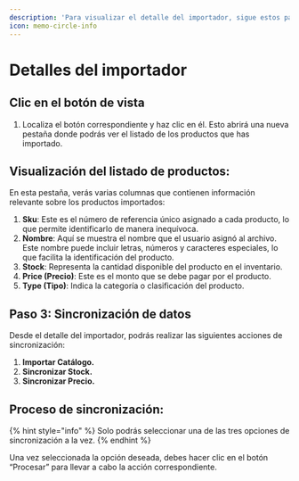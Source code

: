 ```yaml
---
description: 'Para visualizar el detalle del importador, sigue estos pasos:'
icon: memo-circle-info
---
```


# Detalles del importador

## **Clic en el botón de vista**

1. Localiza el botón correspondiente y haz clic en él. Esto abrirá una nueva pestaña donde podrás ver el listado de los productos que has importado.

## **Visualización del listado de productos**:

En esta pestaña, verás varias columnas que contienen información relevante sobre los productos importados:

1. **Sku**: Este es el número de referencia único asignado a cada producto, lo que permite identificarlo de manera inequívoca.
2. **Nombre**: Aquí se muestra el nombre que el usuario asignó al archivo. Este nombre puede incluir letras, números y caracteres especiales, lo que facilita la identificación del producto.
3. **Stock**: Representa la cantidad disponible del producto en el inventario.
4. **Price (Precio)**: Este es el monto que se debe pagar por el producto.
5. **Type (Tipo)**: Indica la categoría o clasificación del producto.

## **Paso 3: Sincronización de datos**

Desde el detalle del importador, podrás realizar las siguientes acciones de sincronización:

1. **Importar Catálogo.**
2. **Sincronizar Stock.**
3. **Sincronizar Precio.**

## Proceso de sincronización:

{% hint style="info" %}
Solo podrás seleccionar una de las tres opciones de sincronización a la vez.&#x20;
{% endhint %}

Una vez seleccionada la opción deseada, debes hacer clic en el botón “Procesar” para llevar a cabo la acción correspondiente.
